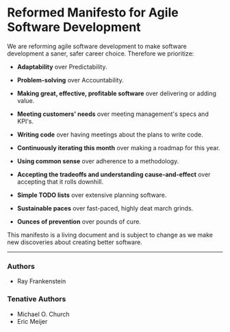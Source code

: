 # Reformed Manifesto for Agile Software Development

We are reforming agile software development to make software development a saner, safer career choice. Therefore we prioritize:

* **Adaptability** over Predictability.  

* **Problem-solving** over Accountability.  

* **Making great, effective, profitable software** over delivering or adding value.  

* **Meeting customers' needs** over meeting management's specs and KPI's.  

* **Writing code** over having meetings about the plans to write code.  

* **Continuously iterating this month** over making a roadmap for this year.  

* **Using common sense** over adherence to a methodology.  

* **Accepting the tradeoffs and understanding cause-and-effect** over accepting that it rolls downhill.  

* **Simple TODO lists** over extensive planning software.  

* **Sustainable paces** over fast-paced, highly deat march grinds.  

* **Ounces of prevention** over pounds of cure.

This manifesto is a living document and is subject to change as we make new discoveries about creating better software.

---

### Authors

- Ray Frankenstein

### Tenative Authors
- Michael O. Church
- Eric Meijer
